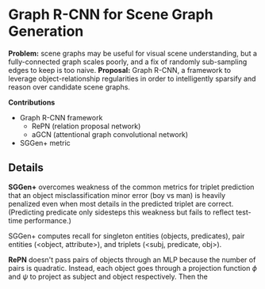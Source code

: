 # Graph R-CNN for Scene Graph Generation

**Problem:** scene graphs may be useful for visual scene understanding, but a fully-connected graph scales poorly, and a fix of randomly sub-sampling edges to keep is too naive.
**Proposal:** Graph R-CNN, a framework to leverage object-relationship regularities in order to intelligently sparsify and reason over candidate scene graphs.

**Contributions**
- Graph R-CNN framework
  - RePN (relation proposal network)
  - aGCN (attentional graph convolutional network)
- SGGen+ metric

## Details

**SGGen+** overcomes weakness of the common metrics for triplet prediction that an object misclassification minor error (boy vs man) is heavily penalized even when most details in the predicted triplet are correct. (Predicting predicate only sidesteps this weakness but fails to reflect test-time performance.)

SGGen+ computes recall for singleton entities (objects, predicates), pair entities (<object, attribute>), and triplets (<subj, predicate, obj>).

**RePN** doesn't pass pairs of objects through an MLP because the number of pairs is quadratic. Instead, each object goes through a projection function $\phi$ and $\psi$ to project as subject and object respectively. Then the 

<!--stackedit_data:
eyJoaXN0b3J5IjpbMTMzMTk5ODUxNywyMDMwNDA3NDg0LC0xNj
gwMTkwMjkzLC0xNDQ5MjYxNjc0XX0=
-->